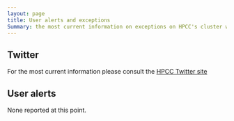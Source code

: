 ```yaml
---
layout: page
title: User alerts and exceptions
Summary: the most current information on exceptions on HPCC's cluster will be posted here or on its Twitter site (https://twitter.com/UCR_HPCC).
---
```


## Twitter 

For the most current information please consult the [HPCC Twitter site](https://twitter.com/UCR_HPCC)

## User alerts 

None reported at this point.







